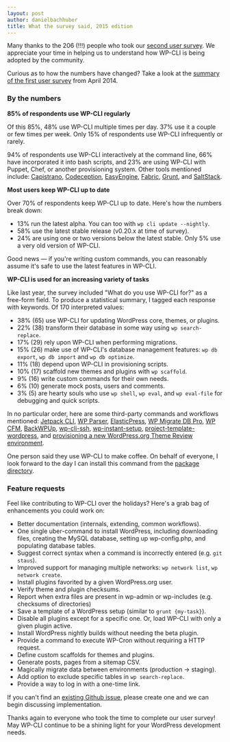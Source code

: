```yaml
---
layout: post
author: danielbachhuber
title: What the survey said, 2015 edition
---
```


Many thanks to the 206 (!!!) people who took our [second user survey](https://wp-cli.org/blog/user-survey-2015.html). We appreciate your time in helping us to understand how WP-CLI is being adopted by the community.

Curious as to how the numbers have changed? Take a look at the [summary of the first user survey](https://wp-cli.org/blog/survey-results.html) from April 2014.

### By the numbers

**85% of respondents use WP-CLI regularly**

Of this 85%, 48% use WP-CLI multiple times per day. 37% use it a couple or few times per week. Only 15% of respondents use WP-CLI infrequently or rarely.

94% of respondents use WP-CLI interactively at the command line, 66% have incorporated it into bash scripts, and 23% are using WP-CLI with Puppet, Chef, or another provisioning system. Other tools mentioned include: [Capistrano](http://capistranorb.com/), [Codeception](http://codeception.com/), [EasyEngine](https://easyengine.io/), [Fabric](http://www.fabfile.org/), [Grunt](http://gruntjs.com/), and [SaltStack](http://saltstack.com/).

**Most users keep WP-CLI up to date**

Over 70% of respondents keep WP-CLI up to date. Here's how the numbers break down:

* 13% run the latest alpha. You can too with `wp cli update --nightly`.
* 58% use the latest stable release (v0.20.x at time of survey).
* 24% are using one or two versions below the latest stable. Only 5% use a very old version of WP-CLI.

Good news — if you're writing custom commands, you can reasonably assume it's safe to use the latest features in WP-CLI.

**WP-CLI is used for an increasing variety of tasks**

Like last year, the survey included "What do you use WP-CLI for?" as a free-form field. To produce a statistical summary, I tagged each response with keywords. Of 170 interpreted values:

* 38% (65) use WP-CLI for updating WordPress core, themes, or plugins.
* 22% (38) transform their database in some way using `wp search-replace`.
* 17% (29) rely upon WP-CLI when performing migrations.
* 15% (26) make use of WP-CLI's database management features: `wp db export`, `wp db import` and `wp db optimize`.
* 11% (18) depend upon WP-CLI in provisioning scripts.
* 10% (17) scaffold new themes and plugins with `wp scaffold`.
* 9% (16) write custom commands for their own needs.
* 6% (10) generate mock posts, users and comments.
* 3% (5) are hearty souls who use `wp shell`, `wp eval`, and `wp eval-file` for debugging and quick scripts.

In no particular order, here are some third-party commands and workflows mentioned: [Jetpack CLI](https://jetpack.me/support/jetpack-cli/), [WP Parser](https://github.com/WordPress/phpdoc-parser), [ElasticPress](https://github.com/10up/ElasticPress), [WP Migrate DB Pro](https://deliciousbrains.com/wp-migrate-db-pro/doc/cli-addon/), [WP CFM](http://forumone.github.io/wp-cfm/), [BackWPUp](https://github.com/inpsyde/backwpup), [wp-cli-ssh](https://github.com/xwp/wp-cli-ssh), [wp-instant-setup](https://github.com/miya0001/wp-instant-setup), [project-template-wordpress](https://github.com/QoboLtd/project-template-wordpress), and [provisioning a new WordPress.org Theme Review environment](http://th-daily.shinichi.me/2014/10/27/memo-wp-cli-commands-for-the-theme-reviewers/).

One person said they use WP-CLI to make coffee. On behalf of everyone, I look forward to the day I can install this command from the [package directory](https://github.com/wp-cli/wp-cli/issues/1564).

### Feature requests

Feel like contributing to WP-CLI over the holidays? Here's a grab bag of enhancements you could work on:

* Better documentation (internals, extending, common workflows).
* One single uber-command to install WordPress, including downloading files, creating the MySQL database, setting up wp-config.php, and populating database tables.
* Suggest correct syntax when a command is incorrectly entered (e.g. `git staus`).
* Improved support for managing multiple networks: `wp network list`, `wp network create`.
* Install plugins favorited by a given WordPress.org user.
* Verify theme and plugin checksums.
* Report when extra files are present in wp-admin or wp-includes (e.g. checksums of directories)
* Save a template of a WordPress setup (similar to `grunt {my-task}`).
* Disable all plugins except for a specific one. Or, load WP-CLI with only a given plugin active.
* Install WordPress nightly builds without needing the beta plugin.
* Provide a command to execute WP-Cron without requiring a HTTP request.
* Define custom scaffolds for themes and plugins.
* Generate posts, pages from a sitemap CSV.
* Magically migrate data between environments (production -> staging).
* Add option to exclude specific tables in `wp search-replace`.
* Provide a way to log in with a one-time link.

If you can't find an [existing Github issue](https://github.com/wp-cli/wp-cli/issues), please create one and we can begin discussing implementation.

Thanks again to everyone who took the time to complete our user survey! May WP-CLI continue to be a shining light for your WordPress development needs.
